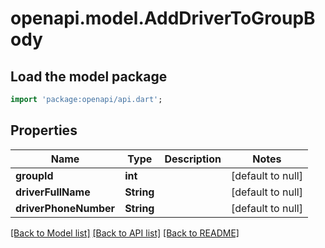 # openapi.model.AddDriverToGroupBody

## Load the model package
```dart
import 'package:openapi/api.dart';
```

## Properties
Name | Type | Description | Notes
------------ | ------------- | ------------- | -------------
**groupId** | **int** |  | [default to null]
**driverFullName** | **String** |  | [default to null]
**driverPhoneNumber** | **String** |  | [default to null]

[[Back to Model list]](../README.md#documentation-for-models) [[Back to API list]](../README.md#documentation-for-api-endpoints) [[Back to README]](../README.md)


